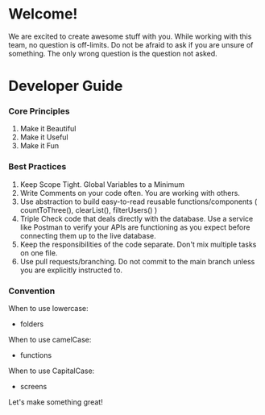 # Welcome!
We are excited to create awesome stuff with you. While working with this team, no question is off-limits.  Do not be afraid to ask if you are unsure of something. The only wrong question is the question not asked.

# Developer Guide

### Core Principles
1. Make it Beautiful
2. Make it Useful
3. Make it Fun

### Best Practices
1. Keep Scope Tight.  Global Variables to a Minimum
2. Write Comments on your code often.  You are working with others.
3. Use abstraction to build easy-to-read reusable functions/components ( countToThree(), clearList(), filterUsers() )
4. Triple Check code that deals directly with the database. Use a service like Postman to verify your APIs are functioning as you expect before connecting them up to the live database.
5. Keep the responsibilities of the code separate. Don't mix multiple tasks on one file.
6. Use pull requests/branching.  Do not commit to the main branch unless you are explicitly instructed to.

### Convention
When to use lowercase:
- folders

When to use camelCase:
- functions

When to use CapitalCase:
- screens


Let's make something great!
